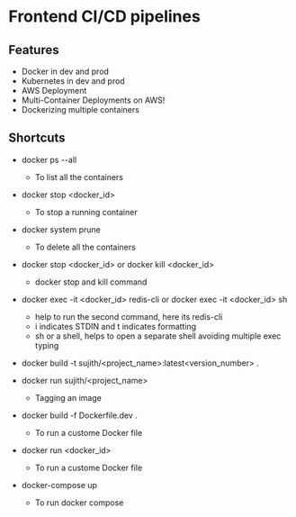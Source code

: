 # Frontend CI/CD pipelines

## Features

- Docker in dev and prod
- Kubernetes in dev and prod
- AWS Deployment
- Multi-Container Deployments on AWS!
- Dockerizing multiple containers

## Shortcuts

- docker ps --all

  - To list all the containers

- docker stop <docker_id>

  - To stop a running container

- docker system prune

  - To delete all the containers

- docker stop <docker_id> or docker kill <docker_id>

  - docker stop and kill command

- docker exec -it <docker_id> redis-cli or docker exec -it <docker_id> sh

  - help to run the second command, here its redis-cli
  - i indicates STDIN and t indicates formatting
  - sh or a shell, helps to open a separate shell avoiding multiple exec typing

- docker build -t sujith/<project_name>:latest<version_number> .
- docker run sujith/<project_name>

  - Tagging an image

- docker build -f Dockerfile.dev .

  - To run a custome Docker file

- docker run <docker_id>

  - To run a custome Docker file

- docker-compose up
  - To run docker compose
